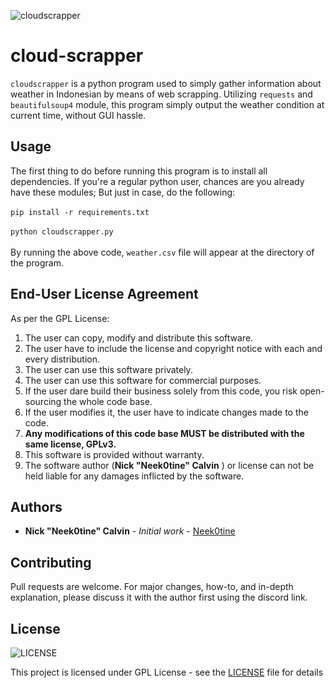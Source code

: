 
![cloudscrapper](https://github.com/Neek0tine/cloudscrapper/blob/main/assets/repository-open-graph-template-01.png)

# cloud-scrapper

`cloudscrapper` is a python program used to simply gather information about weather in Indonesian by means of web scrapping. 
Utilizing `requests` and `beautifulsoup4` module, this program simply output the weather condition at current time, without GUI hassle. 

## Usage
The first thing to do before running this program is to install all dependencies. If you're a regular python user, chances are you already
have these modules; But just in case, do the following: <br><br>
```pip install -r requirements.txt``` 
<br><br>
```python cloudscrapper.py```
<br><br>
By running the above code, ```weather.csv``` file will appear at the directory of the program.


## End-User License Agreement

As per the GPL License:

1. The user can copy, modify and distribute this software.
2. The user have to include the license and copyright notice with each and every distribution.
3. The user can use this software privately.
4. The user can use this software for commercial purposes.
5. If the user dare build their business solely from this code, you risk open-sourcing the whole code base.
6. If the user modifies it, the user have to indicate changes made to the code.
7. <b>Any modifications of this code base MUST be distributed with the same license, GPLv3.</b>
8. This software is provided without warranty.
9. The software author (**Nick "Neek0tine" Calvin** ) or license can not be held liable for any damages inflicted by the software.

## Authors

* **Nick "Neek0tine" Calvin** - *Initial work* - [Neek0tine](https://github.com/Neek0tine)

## Contributing

Pull requests are welcome. For major changes, how-to, and in-depth explanation, please discuss it with the author first using the discord link.

## License

![LICENSE](https://img.shields.io/github/license/neek0tine/cloudscrapper?style=flat-square)

This project is licensed under GPL License - see the [LICENSE](https://github.com/Neek0tine/cloudscrapper/blob/master/LICENSE) file for details
